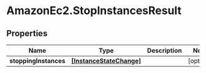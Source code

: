 # AmazonEc2.StopInstancesResult

## Properties

Name | Type | Description | Notes
------------ | ------------- | ------------- | -------------
**stoppingInstances** | [**[InstanceStateChange]**](InstanceStateChange.md) |  | [optional] 


